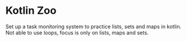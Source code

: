 # Kotlin Zoo

Set up a task monitoring system to practice lists, sets and maps in kotlin. Not able to use loops, focus is only on 
lists, maps and sets.